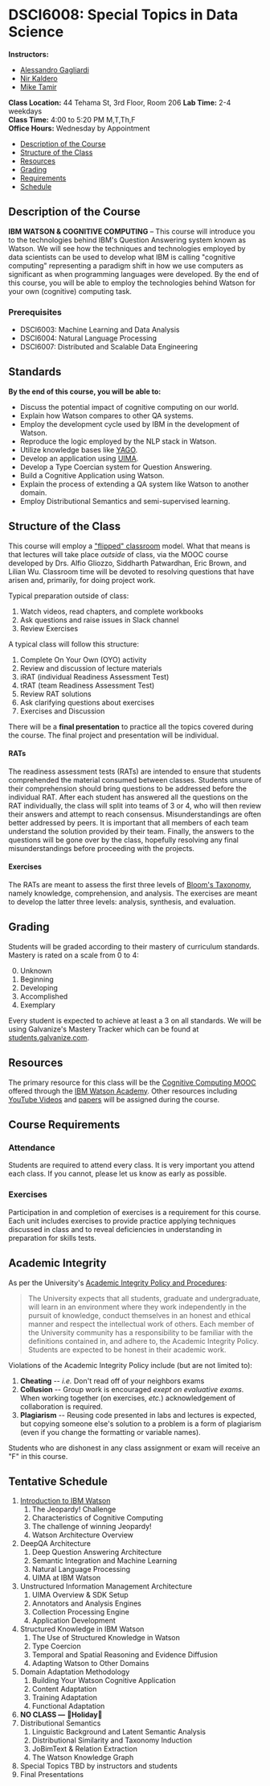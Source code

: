 DSCI6008: Special Topics in Data Science
===============================================================
**Instructors:**  
* [Alessandro Gagliardi](mailto:alessandro@galvanize.com)  
* [Nir Kaldero](mailto:nir@galvanize.com)  
* [Mike Tamir](mailto:mtamir@galvanize.com)  

**Class Location:** 44 Tehama St, 3rd Floor, Room 206
**Lab Time:** 2-4 weekdays  
**Class Time:** 4:00 to 5:20 PM M,T,Th,F  
**Office Hours:** Wednesday by Appointment    

- [Description of the Course](#description-of-the-course)
- [Structure of the Class](#structure-of-the-class)
- [Resources](#resources)
- [Grading](#grading)
- [Requirements](#course-requirements)
- [Schedule](#tentative-schedule)

Description of the Course
--------------------------------------------------------------  
**IBM WATSON & COGNITIVE COMPUTING** – This course will introduce you to the technologies behind IBM's Question Answering system known as Watson. We will see how the techniques and technologies employed by data scientists can be used to develop what IBM is calling "cognitive computing" representing a paradigm shift in how we use computers as significant as when programming languages were developed. By the end of this course, you will be able to employ the technologies behind Watson for your own (cognitive) computing task. 

### Prerequisites

* DSCI6003: Machine Learning and Data Analysis  
* DSCI6004: Natural Language Processing  
* DSCI6007: Distributed and Scalable Data Engineering  

Standards
--------------------------------------------------------------  
**By the end of this course, you will be able to:**

* Discuss the potential impact of cognitive computing on our world.
* Explain how Watson compares to other QA systems.
* Employ the development cycle used by IBM in the development of Watson.
* Reproduce the logic employed by the NLP stack in Watson.
* Utilize knowledge bases like [YAGO](http://www.mpi-inf.mpg.de/departments/databases-and-information-systems/research/yago-naga/yago/).
* Develop an application using [UIMA](https://uima.apache.org/).
* Develop a Type Coercian system for Question Answering.
* Build a Cognitive Application using Watson.
* Explain the process of extending a QA system like Watson to another domain.
* Employ Distributional Semantics and semi-supervised learning.

Structure of the Class
--------------------------------------------------------------  
This course will employ a ["flipped" classroom](http://en.wikipedia.org/wiki/Flipped_classroom) model. What that means is that lectures will take place *outside* of class, via the MOOC course developed by Drs. Alfio Gliozzo, Siddharth Patwardhan, Eric Brown, and Lilian Wu. Classroom time will be devoted to resolving questions that have arisen and, primarily, for doing project work. 

Typical preparation outside of class:  

1. Watch videos, read chapters, and complete workbooks
2. Ask questions and raise issues in Slack channel
3. Review Exercises

A typical class will follow this structure:  

1. Complete On Your Own (OYO) activity
2. Review and discussion of lecture materials
3. iRAT (individual Readiness Assessment Test)
4. tRAT (team Readiness Assessment Test)
5. Review RAT solutions
6. Ask clarifying questions about exercises
7. Exercises and Discussion

There will be a __final presentation__ to practice all the topics covered during the course. The final project and presentation will be individual.

#### RATs
The readiness assessment tests (RATs) are intended to ensure that students comprehended the material consumed between classes. Students unsure of their comprehension should bring questions to be addressed before the individual RAT. After each student has answered all the questions on the RAT individually, the class will split into teams of 3 or 4, who will then review their answers and attempt to reach consensus. Misunderstandings are often better addressed by peers. It is important that all members of each team understand the solution provided by their team. Finally, the answers to the questions will be gone over by the class, hopefully resolving any final misunderstandings before proceeding with the projects.

#### Exercises
The RATs are meant to assess the first three levels of [Bloom's Taxonomy](http://en.wikipedia.org/wiki/Bloom's_taxonomy#Cognitive), namely knowledge, comprehension, and analysis. The exercises are meant to develop the latter three levels: analysis, synthesis, and evaluation.

Grading
----------------------
Students will be graded according to their mastery of curriculum standards. Mastery is rated on a scale from 0 to 4:

0) Unknown <br>
1) Beginning <br>
2) Developing <br>
3) Accomplished <br>
4) Exemplary <br>

Every student is expected to achieve at least a 3 on all standards. We will be using Galvanize's Mastery Tracker which can be found at [students.galvanize.com](https://students.galvanize.com).

Resources
--------------------------------------------------------------  
The primary resource for this class will be the [Cognitive Computing MOOC](https://www-304.ibm.com/services/weblectures/dlv/protected/GateProt.wss?handler=LoginSSL&action=requestlogin&customer=watsonwww&offering=wtsn&curriculum=wtm1_cur&next_offering=wtm1) offered through the [IBM Watson Academy](https://www-304.ibm.com/services/weblectures/watsonacademy). Other resources including [YouTube Videos](https://www.youtube.com/playlist?list=PLT8KEDgXsE6R0prxxCEDLxxELbdKyE8qO) and [papers](http://researcher.watson.ibm.com/researcher/view_group_pubs.php?grp=2099) will be assigned during the course.

Course Requirements
--------------------------------------------------------------  
### Attendance
Students are required to attend every class. It is very important you attend each class. If you cannot, please let us know as early as possible. 

### Exercises  
Participation in and completion of exercises is a requirement for this course. Each unit includes exercises to provide practice applying techniques discussed in class and to reveal deficiencies in understanding in preparation for skills tests.  

## Academic Integrity
As per the University's [Academic Integrity Policy and Procedures](http://www.newhaven.edu/334887.pdf):
> The University expects that all students, graduate and undergraduate, will learn in an environment where they work independently in the pursuit of knowledge, conduct themselves in an honest and ethical manner and respect the intellectual work of others. Each member of the University community has a responsibility to be familiar with the definitions contained in, and adhere to, the Academic Integrity Policy. Students are expected to be honest in their academic work. 

Violations of the Academic Integrity Policy include (but are not limited to):

1. **Cheating** -- *i.e.* Don't read off of your neighbors exams
2. **Collusion** -- Group work is encouraged *exept on evaluative exams*. When working together (on exercises, *etc.*) acknowledgement of collaboration is required.
3. **Plagiarism** -- Reusing code presented in labs and lectures is expected, but copying someone else's solution to a problem is a form of plagiarism (even if you change the formatting or variable names).

Students who are dishonest in any class assignment or exam will receive an "F" in this course.

Tentative Schedule
--------------------------------------------------------------  
1. [Introduction to IBM Watson](week1/week1.md)
    1. The Jeopardy! Challenge
    2. Characteristics of Cognitive Computing
    3. The challenge of winning Jeopardy!
    4. Watson Architecture Overview
2. DeepQA Architecture
    1. Deep Question Answering Architecture
    2. Semantic Integration and Machine Learning
    3. Natural Language Processing
    4. UIMA at IBM Watson
3. Unstructured Information Management Architecture
    1. UIMA Overview & SDK Setup
    2. Annotators and Analysis Engines
    3. Collection Processing Engine
    4. Application Development
4. Structured Knowledge in IBM Watson
    1. The Use of Structured Knowledge in Watson
    2. Type Coercion
    3. Temporal and Spatial Reasoning and Evidence Diffusion
    4. Adapting Watson to Other Domains
5. Domain Adaptation Methodology
    1. Building Your Watson Cognitive Application
    2. Content Adaptation
    3. Training Adaptation
    4. Functional Adaptation
6. __NO CLASS —__ 🌽__Holiday__🌽
7. Distributional Semantics
    1. Linguistic Background and Latent Semantic Analysis
    2. Distributional Similarity and Taxonomy Induction
    3. JoBimText & Relation Extraction
    4. The Watson Knowledge Graph
8. Special Topics TBD by instructors and students
9. Final Presentations
